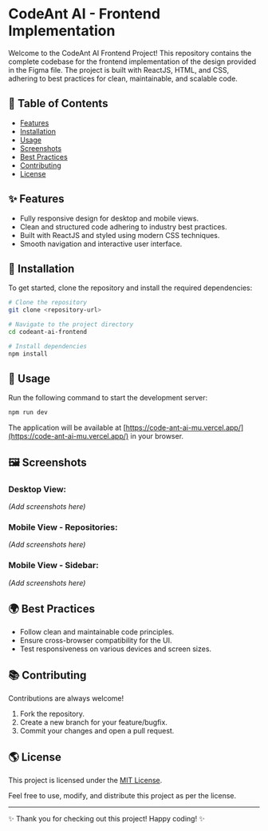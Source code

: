 # CodeAnt AI - Frontend Implementation

Welcome to the CodeAnt AI Frontend Project! This repository contains the complete codebase for the frontend implementation of the design provided in the Figma file. The project is built with ReactJS, HTML, and CSS, adhering to best practices for clean, maintainable, and scalable code.

## 📖 Table of Contents

- [Features](#-features)
- [Installation](#-installation)
- [Usage](#-usage)
- [Screenshots](#-screenshots)
- [Best Practices](#-best-practices)
- [Contributing](#-contributing)
- [License](#-license)

## ✨ Features

- Fully responsive design for desktop and mobile views.
- Clean and structured code adhering to industry best practices.
- Built with ReactJS and styled using modern CSS techniques.
- Smooth navigation and interactive user interface.

## 🔧 Installation

To get started, clone the repository and install the required dependencies:

```bash
# Clone the repository
git clone <repository-url>

# Navigate to the project directory
cd codeant-ai-frontend

# Install dependencies
npm install
```

## 🚀 Usage

Run the following command to start the development server:

```bash
npm run dev
```

The application will be available at [https://code-ant-ai-mu.vercel.app/](https://code-ant-ai-mu.vercel.app/) in your browser.

## 🖼️ Screenshots

### Desktop View:

*(Add screenshots here)*

### Mobile View - Repositories:

*(Add screenshots here)*

### Mobile View - Sidebar:

*(Add screenshots here)*

## 🌍 Best Practices

- Follow clean and maintainable code principles.
- Ensure cross-browser compatibility for the UI.
- Test responsiveness on various devices and screen sizes.

## 📚 Contributing

Contributions are always welcome!

1. Fork the repository.
2. Create a new branch for your feature/bugfix.
3. Commit your changes and open a pull request.

## 🌎 License

This project is licensed under the [MIT License](LICENSE).

Feel free to use, modify, and distribute this project as per the license.

---

✨ Thank you for checking out this project! Happy coding! ✨
